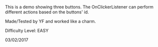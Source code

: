 This is a demo showing three buttons. The OnClickerListener can perform different actions based on the buttons' id.


Made/Tested by YF and worked like a charm.

Difficulty Level: EASY

03/02/2017



